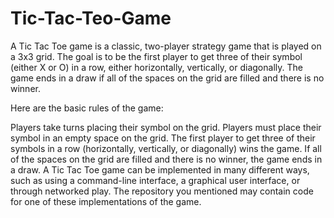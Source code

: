 # Tic-Tac-Teo-Game
A Tic Tac Toe game is a classic, two-player strategy game that is played on a 3x3 grid. The goal is to be the first player to get three of their symbol (either X or O) in a row, either horizontally, vertically, or diagonally. The game ends in a draw if all of the spaces on the grid are filled and there is no winner.

Here are the basic rules of the game:

Players take turns placing their symbol on the grid.
Players must place their symbol in an empty space on the grid.
The first player to get three of their symbols in a row (horizontally, vertically, or diagonally) wins the game.
If all of the spaces on the grid are filled and there is no winner, the game ends in a draw.
A Tic Tac Toe game can be implemented in many different ways, such as using a command-line interface, a graphical user interface, or through networked play. The repository you mentioned may contain code for one of these implementations of the game.
